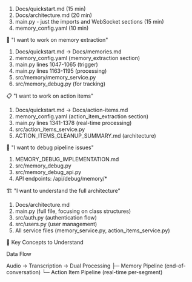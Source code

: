   1. Docs/quickstart.md (15 min)
  2. Docs/architecture.md (20 min)
  3. main.py - just the imports and WebSocket sections (15 min)
  4. memory_config.yaml (10 min)

  🔧 "I want to work on memory extraction"

  1. Docs/quickstart.md → Docs/memories.md
  2. memory_config.yaml (memory_extraction section)
  3. main.py lines 1047-1065 (trigger)
  4. main.py lines 1163-1195 (processing)
  5. src/memory/memory_service.py
  6. src/memory_debug.py (for tracking)

  📋 "I want to work on action items"

  1. Docs/quickstart.md → Docs/action-items.md
  2. memory_config.yaml (action_item_extraction section)
  3. main.py lines 1341-1378 (real-time processing)
  4. src/action_items_service.py
  5. ACTION_ITEMS_CLEANUP_SUMMARY.md (architecture)

  🐛 "I want to debug pipeline issues"

  1. MEMORY_DEBUG_IMPLEMENTATION.md
  2. src/memory_debug.py
  3. src/memory_debug_api.py  
  4. API endpoints: /api/debug/memory/*

  🏗️ "I want to understand the full architecture"

  1. Docs/architecture.md
  2. main.py (full file, focusing on class structures)
  3. src/auth.py (authentication flow)
  4. src/users.py (user management)
  5. All service files (memory_service.py, action_items_service.py)

  🎯 Key Concepts to Understand

  Data Flow

  Audio → Transcription → Dual Processing
                        ├─ Memory Pipeline (end-of-conversation)
                        └─ Action Item Pipeline (real-time per-segment)